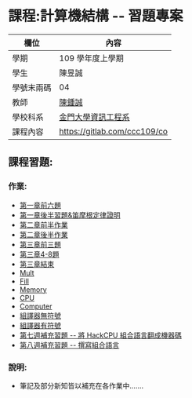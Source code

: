 # 課程:計算機結構 -- 習題專案

欄位 | 內容
-----|--------
學期 | 109 學年度上學期
學生 |  陳昱誠
學號末兩碼 | 04
教師 | [陳鍾誠](https://www.nqu.edu.tw/educsie/index.php?act=blog&code=list&ids=4)
學校科系 | [金門大學資訊工程系](https://www.nqu.edu.tw/educsie/index.php)
課程內容 | https://gitlab.com/ccc109/co

## 課程習題:
### 作業:
* [第一章前六題](https://github.com/cycyucheng1010/co109a/blob/master/01/20200921HW1.md)
* [第一章後半習題&笛摩根定律證明](https://github.com/cycyucheng1010/co109a/blob/master/01/20200927HW2.md)
* [第二章前半作業](https://github.com/cycyucheng1010/co109a/blob/master/02/20201022HW3.md)
* [第二章後半作業](https://github.com/cycyucheng1010/co109a/blob/master/02/20201025HW4.md)
* [第三章前三題](https://github.com/cycyucheng1010/co109a/blob/master/20201113HW5.md)
* [第三章4-8題](https://github.com/cycyucheng1010/co109a/blob/master/03/b/2020114HW6.md)
* [第三章結束](https://github.com/cycyucheng1010/co109a/blob/master/20201118HW7.md)
* [Mult](https://github.com/cycyucheng1010/co109a/blob/master/20201122HW8.md)
* [Fill](https://github.com/cycyucheng1010/co109a/blob/master/20201123HW9.md)
* [Memory](https://github.com/cycyucheng1010/co109a/blob/master/20201127HW10.md)
* [CPU](https://github.com/cycyucheng1010/co109a/blob/master/200201205HW11.md)
* [Computer](https://github.com/cycyucheng1010/co109a/blob/master/20201210HW12.md)
* [組譯器無符號](https://github.com/cycyucheng1010/co109a/blob/master/20201217HW13.md)
* [組譯器有符號](https://github.com/cycyucheng1010/co109a/blob/master/20210114_HW14.md)
* [第七週補充習題 -- 將 HackCPU 組合語言翻成機器碼](https://github.com/cycyucheng1010/co109a/blob/master/20201118HW15.md)
* [第八週補充習題 -- 撰寫組合語言](https://github.com/cycyucheng1010/co109a/blob/master/20201118HW16.md)
### 說明:
* 筆記及部分新知皆以補充在各作業中.......
